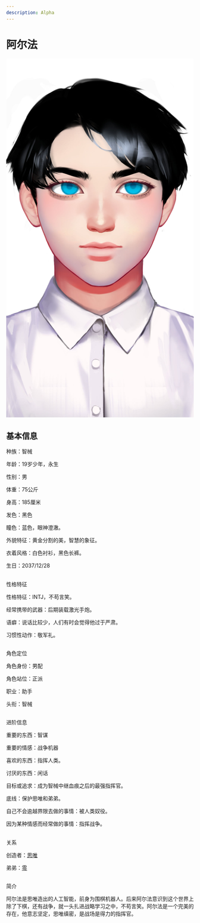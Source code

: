 ```yaml
---
description: Alpha
---
```


# 阿尔法

![&#x963F;&#x5C14;&#x6CD5;](../../.gitbook/assets/a-er-fa-.jpg)

## 基本信息


种族：智械

年龄：19岁少年，永生

性别：男

体重：75公斤

身高：185厘米

发色：黑色

瞳色：蓝色，眼神澄澈。

外貌特征：黄金分割的美，智慧的象征。

衣着风格：白色衬衫，黑色长裤。

生日：2037/12/28

## 
性格特征


性格特征：INTJ，不苟言笑。

经常携带的武器：后期装载激光手炮。

语癖：说话比较少，人们有时会觉得他过于严肃。

习惯性动作：敬军礼。

## 
角色定位


角色身份：男配

角色站位：正派

职业：助手

头衔：智械


## 
进阶信息


重要的东西：智谋

重要的情感：战争机器

喜欢的东西：指挥人类。

讨厌的东西：闲话

目标或追求：成为智械中继血痕之后的最强指挥官。

底线：保护思唯和弟弟。

自己不会逾越界限去做的事情：被人类奴役。

因为某种情感而经常做的事情：指挥战争。

## 
关系


创造者：[思唯](si-wei.md)

弟弟：[零](zero.md)

## 
简介


阿尔法是思唯造出的人工智能，前身为围棋机器人。后来阿尔法意识到这个世界上除了下棋，还有战争，就一头扎进战略学习之中，不苟言笑。阿尔法是一个完美的存在，他意志坚定，思唯缜密，是战场是得力的指挥官。

